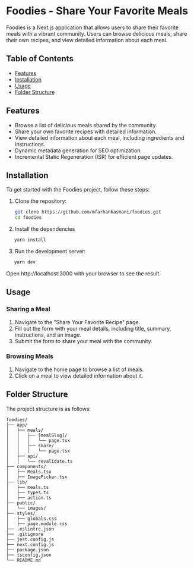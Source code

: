 # Foodies - Share Your Favorite Meals

Foodies is a Next.js application that allows users to share their favorite meals with a vibrant community. Users can browse delicious meals, share their own recipes, and view detailed information about each meal.

## Table of Contents

- [Features](#features)
- [Installation](#installation)
- [Usage](#usage)
- [Folder Structure](#folder-structure)

## Features

- Browse a list of delicious meals shared by the community.
- Share your own favorite recipes with detailed information.
- View detailed information about each meal, including ingredients and instructions.
- Dynamic metadata generation for SEO optimization.
- Incremental Static Regeneration (ISR) for efficient page updates.

## Installation

To get started with the Foodies project, follow these steps:

1. Clone the repository:

   ```bash
   git clone https://github.com/mfarhankasmani/foodies.git
   cd foodies
   ```

2. Install the dependencies

```bash
   yarn install
```

3. Run the development server:

```bash
   yarn dev
```
Open http://localhost:3000 with your browser to see the result.

## Usage
### Sharing a Meal

1. Navigate to the "Share Your Favorite Recipe" page.
2. Fill out the form with your meal details, including title, summary, instructions, and an image.
3. Submit the form to share your meal with the community.

### Browsing Meals

1. Navigate to the home page to browse a list of meals.
2. Click on a meal to view detailed information about it.

## Folder Structure
The project structure is as follows:


```
foodies/
├── app/
│   ├── meals/
│   │   ├── [mealSlug]/
│   │   │   └── page.tsx
│   │   ├── share/
│   │   │   └── page.tsx
│   ├── api/
│   │   └── revalidate.ts
├── components/
│   ├── Meals.tsx
│   ├── ImagePicker.tsx
├── lib/
│   ├── meals.ts
│   ├── types.ts
│   ├── action.ts
├── public/
│   └── images/
├── styles/
│   ├── globals.css
│   ├── page.module.css
├── .eslintrc.json
├── .gitignore
├── jest.config.js
├── next.config.js
├── package.json
├── tsconfig.json
└── README.md
```